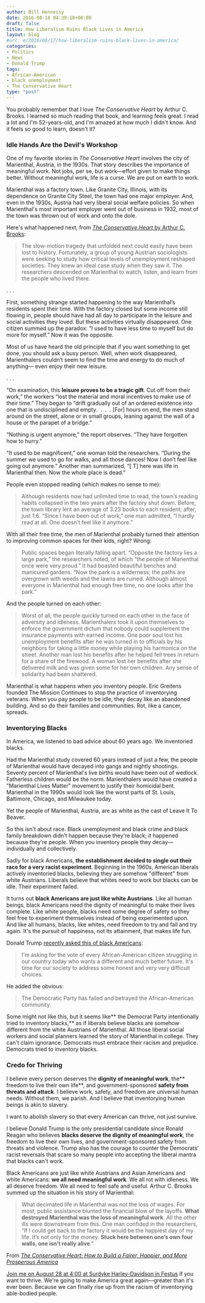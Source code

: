 ```yaml
---
author: Bill Hennessy
date: 2016-08-18 04:39:18+00:00
draft: false
title: How Liberalism Ruins Black Lives in America
layout: blog
#url: e/2016/08/17/how-liberalism-ruins-black-lives-in-america/
categories:
- Politics
- News
- Donald Trump
tags:
- African-American
- black unemployment
- The Conservative Heart
type: "post"
---
```


You probably remember that I love _The Conservative Heart_ by Arthur C. Brooks. I learned so much reading that book, and learning feels great. I read a lot and I'm 52-years-old, and I'm amazed at how much I didn't know. And it feels so good to learn, doesn't it?



### Idle Hands Are the Devil's Workshop



One of my favorite stories in _The Conservative Heart_ involves the city of Marienthal, Austria, in the 1930s. That story describes the importance of meaningful work. Not jobs, per se, but work—effort given to make things better. Without meaningful work, life is a curse. We are put on earth to work.

Marienthal was a factory town. Like Granite City, Illinois, with its dependence on Granite City Steel, the town had one major employer. And, even in the 1930s, Austria had very liberal social welfare policies. So when Marienthal's most important employer went out of business in 1932, most of the town was thrown out of work and onto the dole.

Here's what happened next, from [_The Conservative Heart_ by Arthur C. Brooks](https://amzn.to/2b0NrxT):



> The slow-motion tragedy that unfolded next could easily have been lost to history. Fortunately, a group of young Austrian sociologists were seeking to study how critical levels of unemployment reshaped societies. They knew an ideal case study when they saw it. The researchers descended on Marienthal to watch, listen, and learn from the people who lived there.

. . .

First, something strange started happening to the way Marienthal’s residents spent their time. With the factory closed but some income still flowing in, people should have had all day to participate in the leisure and social activities they loved. But these activities virtually disappeared. One citizen summed up the paradox: “I used to have less time to myself but do more for myself.” Now it was the opposite.

Most of us have heard the old principle that if you want something to get done, you should ask a busy person. Well, when work disappeared, Marienthalers couldn’t seem to find the time and energy to do much of anything— even enjoy their new leisure.

. . .

“On examination, this **leisure proves to be a tragic gift**. Cut off from their work,” the workers “lost the material and moral incentives to make use of their time.” They began to “drift gradually out of an ordered existence into one that is undisciplined and empty.  .  .  . [For] hours on end, the men stand around on the street, alone or in small groups, leaning against the wall of a house or the parapet of a bridge.”

“Nothing is urgent anymore,” the report observes. “They have forgotten how to hurry.”

“It used to be magnificent,” one woman told the researchers. “During the summer we used to go for walks, and all those dances! Now I don’t feel like going out anymore.” Another man summarized, “[ T] here was life in Marienthal then. Now the whole place is dead.”



People even stopped reading (which makes no sense to me):



> Although residents now had unlimited time to read, the town’s reading habits collapsed in the two years after the factory shut down. Before, the town library lent an average of 3.23 books to each resident; after, just 1.6. “Since I have been out of work,” one man admitted, “I hardly read at all. One doesn’t feel like it anymore.”



With all their free time, the men of Marienthal probably turned their attention to improving common spaces for their kids, right? Wrong:



> Public spaces began literally falling apart. “Opposite the factory lies a large park,” the researchers noted, of which “the people of Marienthal once were very proud.” It had boasted beautiful benches and manicured gardens. “Now the park is a wilderness; the paths are overgrown with weeds and the lawns are ruined. Although almost everyone in Marienthal had enough free time, no one looks after the park.”



And the people turned on each other:



> Worst of all, the people quickly turned on each other in the face of adversity and idleness. Marienthalers took it upon themselves to enforce the government dictum that nobody could supplement the insurance payments with earned income. One poor soul lost his unemployment benefits after he was turned in to officials by his neighbors for taking a little money while playing his harmonica on the street. Another man lost his benefits after he helped fell trees in return for a share of the firewood. A woman lost her benefits after she delivered milk and was given some for her own children. Any sense of solidarity had been shattered.



Marienthal is what happens when you inventory people. Eric Greitens founded The Mission Continues to stop the practice of inventorying veterans. When you pay people to be idle, they decay like an abandoned building. And so do their families and communities. Rot, like a cancer, spreads.



### Inventorying Blacks



In America, we listened to bad advice about 60 years ago. We inventoried blacks.

Had the Marienthal study covered 60 years instead of just a few, the people of Marienthal would have decayed into gangs and nightly shootings. Seventy percent of Marienthal's live births would have been out of wedlock. Fatherless children would be the norm. Marienthalers would have created a "Marienthal Lives Matter" movement to justify their homicidal bent. Marienthal in the 1990s would look like the worst parts of St. Louis, Baltimore, Chicago, and Milwaukee today.

Yet the people of Marienthal, Austria, are as white as the cast of Leave It To Beaver.

So this isn't about race. Black unemployment and black crime and black family breakdown didn't happen because they're black; it happened because they're people. When you inventory people they decay—individually and collectively.

Sadly for black Americans, **the establishment decided to single out their race for a very racist experiment**. Beginning in the 1960s, American liberals actively inventoried blacks, believing they are somehow "different" from white Austrians. Liberals believe that whites need to work but blacks can be idle. Their experiment failed.

It turns out **black Americans are just like white Austrians**. Like all human beings, black Americans need the dignity of meaningful to make their lives complete. Like white people, blacks need some degree of safety so they feel free to experiment themselves instead of being experimented upon. And like all humans, blacks, like whites, need freedom to try and fail and try again. It's the pursuit of happiness, not its attainment, that makes life fun.

Donald Trump [recently asked this of black Americans](https://hennessysview.com/2016/08/17/trumps-third-act-the-honey-badger/):



> I'm asking for the vote of every African-American citizen struggling in our country today who wants a different and much better future. It's time for our society to address some honest and very very difficult choices.



He added the obvious:



> The Democratic Party has failed and betrayed the African-American community.



Some might not like this, but it seems like** the Democrat Party intentionally tried to inventory blacks,** as if liberals believe blacks are somehow different from the white Austrians of Marienthal. All those liberal social workers and social planners learned the story of Marienthal in college. They can't claim ignorance. Democrats must embrace their racism and prejudice. Democrats tried to inventory blacks.



### Credo for Thriving



I believe every person deserves the **dignity of meaningful work**, the** freedom to live their own life**, and government-sponsored **safety from threats and attack**. I believe work, safety, and freedom are universal human needs. Without them, we parish. And I believe that inventorying human beings is akin to slavery.

I want to abolish slavery so that every American can thrive, not just survive.

I believe Donald Trump is the only presidential candidate since Ronald Reagan who believes **blacks deserve the dignity of meaningful work**, the freedom to live their own lives, and government-sponsored safety from threats and violence. Trump also has the courage to counter the Democrats' racist reversals that scare so many people into accepting the liberal mantra that blacks can't work.

Black Americans are just like white Austrians and Asian Americans and white Americans: **we all need meaningful work**. We all rot with idleness. We all deserve freedom. We all need to feel safe and useful. Arthur C. Brooks summed up the situation in his story of Marienthal:



> What decimated life in Marienthal was not the loss of wages. For most, public assistance blunted the financial blow of the layoffs. **What destroyed Marienthal was the loss of meaningful work**. All the other ills were downstream from this. One man confided in the researchers, “If I could get back to the factory it would be the happiest day of my life. It’s not only for the money. **Stuck here between one’s own four walls, one isn’t really alive**.”



From [_The Conservative Heart: How to Build a Fairer, Happier, and More Prosperous America_](https://amzn.to/2bzxgct)

[Join me on August 28 at 4:00 at Surdyke Harley-Davidson in Festus](https://hennessysview.com/2016/08/11/mark-calendars-tea-party-for-trump-august-28-400-p-m/) if you want to thrive. We're going to make America great again—greater than it's ever been. Because we can finally rise up from the racism of inventorying able-bodied people.
